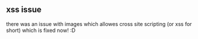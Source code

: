## xss issue

there was an issue with images which allowes cross site scripting (or xss for short) which is fixed now! :D